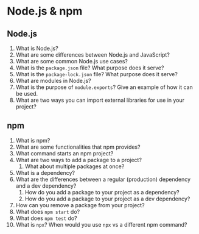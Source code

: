 # Node.js & npm

## Node.js

1. What is Node.js?
2. What are some differences between Node.js and JavaScript?
3. What are some common Node.js use cases?
4. What is the `package.json` file? What purpose does it serve?
5. What is the `package-lock.json` file? What purpose does it serve?
6. What are modules in Node.js?
7. What is the purpose of `module.exports`? Give an example of how it can be used.
8. What are two ways you can import external libraries for use in your project?

## npm

1. What is npm?
2. What are some functionalities that npm provides?
3. What command starts an npm project?
4. What are two ways to add a package to a project?
   1. What about multiple packages at once?
5. What is a dependency?
6. What are the differences between a regular (production) dependency and a dev dependency?
   1. How do you add a package to your project as a dependency?
   2. How do you add a package to your project as a dev dependency?
7. How can you remove a package from your project?
8. What does `npm start` do?
9. What does `npm test` do?
10. What is `npx`? When would you use `npx` vs a different npm command?
